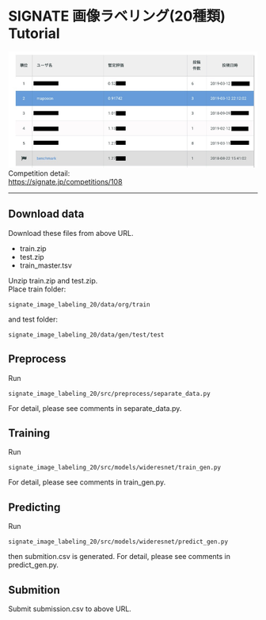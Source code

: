 # SIGNATE 画像ラベリング(20種類) Tutorial
![ranking](ranking_20190312.jpg)  
Competition detail:  
https://signate.jp/competitions/108
***


## Download data  
Download these files from  above URL.  
* train.zip
* test.zip
* train_master.tsv  

Unzip train.zip and test.zip.  
Place train folder:  
```
signate_image_labeling_20/data/org/train  
```
and test folder:
```  
signate_image_labeling_20/data/gen/test/test
```

## Preprocess
Run 
```
signate_image_labeling_20/src/preprocess/separate_data.py
```
For detail, please see comments in separate_data.py.

## Training
Run 
```
signate_image_labeling_20/src/models/wideresnet/train_gen.py
```
For detail, please see comments in train_gen.py.

## Predicting
Run 
```
signate_image_labeling_20/src/models/wideresnet/predict_gen.py
```
then submition.csv is generated.
For detail, please see comments in predict_gen.py.

## Submition
Submit submission.csv to above URL.
